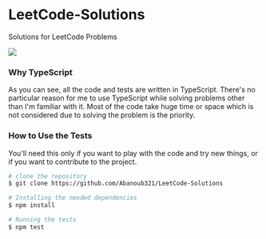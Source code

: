 # **LeetCode-Solutions**

Solutions for LeetCode Problems

![](https://images.velog.io/images/wanderer-s/post/dfb46fe1-75d2-4113-8e52-718cac8266c8/leetcode-logo.jpeg)

### **Why TypeScript**

As you can see, all the code and tests are written in TypeScript. There's no particular reason for me to use TypeScript while solving problems other than I'm familiar with it.
Most of the code take huge time or space which is not considered due to solving the problem is the priority.

### **How to Use the Tests**

You'll need this only if you want to play with the code and try new things, or if you want to contribute to the project.

```bash
# clone the repository
$ git clone https://github.com/Abanoub321/LeetCode-Solutions

# Installing the needed dependencies
$ npm install

# Running the tests
$ npm test

```
